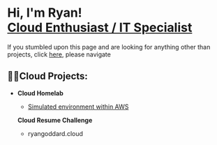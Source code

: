 <h1>Hi, I'm Ryan! <br/><a href="https://www.linkedin.com/in/ryan-goddard/">Cloud Enthusiast / IT Specialist</a></h1>
<p>If you stumbled upon this page and are looking for anything other than projects, click <a href="https://ryangoddard.cloud">here</a>, please navigate </p>

<h2>👨‍💻Cloud Projects:</h2>

- <b>Cloud Homelab</b>
  - [Simulated environment within AWS](https://github.com/ryangoddard1/TBD)
 
  <b>Cloud Resume Challenge</b>
  - ryangoddard.cloud
